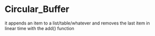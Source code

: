 # Circular_Buffer

it appends an item to a list/table/whatever and removes the last item in linear time with the add() function

